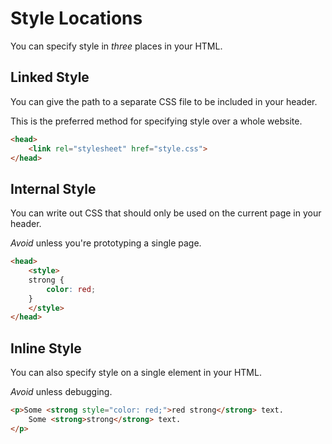 # Style Locations
You can specify style in _three_ places in your HTML.

## Linked Style
You can give the path to a separate CSS file to be included in your header.

This is the preferred method for specifying style over a whole website.

```html
<head>
    <link rel="stylesheet" href="style.css">
</head>
```

## Internal Style
You can write out CSS that should only be used on the current page in your header.

_Avoid_ unless you're prototyping a single page.

```html
<head>
    <style>
    strong {
        color: red;
    }
    </style>
</head>
```

## Inline Style
You can also specify style on a single element in your HTML.

_Avoid_ unless debugging.

```html
<p>Some <strong style="color: red;">red strong</strong> text.
    Some <strong>strong</strong> text.
</p>
```
